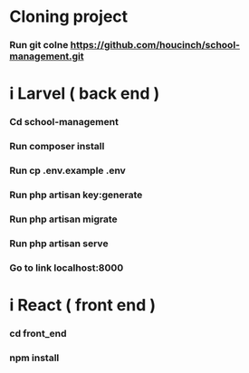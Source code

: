 <!-- # Cloning laravel project from github -->
# Cloning project
### Run git colne https://github.com/houcinch/school-management.git

# i Larvel ( back end )
### Cd school-management
### Run composer install
### Run cp .env.example .env
### Run php artisan key:generate
### Run php artisan migrate
### Run php artisan serve
### Go to link localhost:8000

# i React ( front end )
### cd front_end
### npm install
